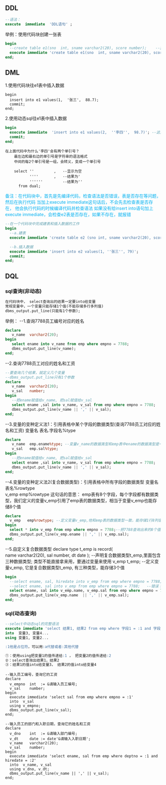 ## DDL
```sql
--语法：
execute  immediate  'DDL语句' ;
```

举例：使用代码块创建一张表
```sql
begin
  --create table e1(sno  int, sname varchar2(20), score number);    --报错
  execute immediate 'create table e1(sno  int, sname varchar2(20), score number)'; 
end;
```
## DML
1.使用代码块往e1表中插入数据
```
begin
  insert into e1 values(1,  '张三',  88.7);
  commit;
end; 
```
2.使用动态sql往e1表中插入数据
```sql
begin
  execute immediate  'insert into e1 values(2,  ''李四'',  98.7)'; --这里写了2个单引号
  commit;
end;
```
	在上面代码中为什么'李四'会有两个单引号？
		最左边和最右边的单引号是字符串的语法格式
		中间的每2个单引号是一组，会转义，变成一个单引号
```
	select ''         ,   --显示为空
	       ''''       ,   --结果为'
	       ''''''         --结果为''
	  from dual;
```
<font color="#00b0f0">备注：在代码块中，首先是先编译代码，检查语法是否错误，表是否存在等问题，然后在执行代码</font>
<font color="#00b0f0">当加上execute immediate这句话后，不会先去检查表是否存在，  他会执行代码的时候编译代码并检查语法</font>
<font color="#00b0f0">如果没有给insert into语句加上execute immediate，会检查e2表是否存在，如果不存在，就报错</font>
```sql
--在一个代码块中完成建表和插入数据的工作
begin
  --a.建表
  execute immediate 'create table e2 (sno int, sname varchar2(20), score number)';
  
  --b.插入数据
  execute immediate 'insert into e2 values(1, ''张三'', 79)';
  commit;
end;
```

## DQL
### sql查询(非动态)
```sql
在代码块中， select查询出的结果一定要into给变量
常规变量中，一个变量只能存储1个值(不能存储多行多列值)
dbms_output.put_line(只能有1个参数);
```
举例：
--1.查询7788员工编号对应的姓名
```sql
declare
   v_name  varchar2(20);
begin
   select ename into v_name from emp where empno = 7788;
   dbms_output.put_line(v_name);
end;
```

--2.查询7788员工对应的姓名和工资
```sql
--要查询几个结果，就定义几个变量
--dbms_output.put_line只有1个参数
declare
   v_name  varchar2(20);
   v_sal   number;
begin
   --把ename赋值给v_name, 把sal赋值给v_sal
   select ename ,sal into v_name, v_sal from emp where empno = 7788;
   dbms_output.put_line(v_name || ',' || v_sal);
end;
```
--3.变量的变种定义法1：引用表格中某个字段的数据类型(查询7788员工对应的姓名和工资)
变量名  表名.字段名%type
```sql
declare
   v_name  emp.ename%type; --变量v_name的数据类型和emp表中ename的数据类型是一样的
   v_sal   emp.sal%type;
begin
   --把ename赋值给v_name, 把sal赋值给v_sal
   select ename ,sal into v_name, v_sal from emp where empno = 7788;
   dbms_output.put_line(v_name || ',' || v_sal);
end;
```
--4.变量的变种定义法2(复合数据类型)：引用表格中所有字段的数据类型
变量名   表名%rowtype    
v_emp    emp%rowtype 这句话的意思：
emp表有8个字段，每个字段都有数据类型，我们定义的变量v_emp引用了emp表的数据类型，相当于变量v_emp也能存储8个值

```sql
declare
  v_emp   emp%rowtype; --定义变量v_emp,他和emp表的数据类型一致，能存储1行8列值
begin
  select * into v_emp from emp where empno = 7788;--把7788查询出来的8个值赋值给变量v_emp
  dbms_output.put_line(v_emp.ename || ',' || v_emp.sal);
end;
```
--5.自定义复合数据类型
declare
   type t_emp is record(     
      name  varchar2(20),
      sal   number,
      dt    date
   ); --声明复合数据类型t_emp,里面包含三种数据类型;  类型不能直接拿来用，要通过变量来使用
   v_emp  t_emp;  --定义变量v_emp, 它是复合数据类型t_emp, 有三种类型，能存储3个值
```sql
begin
  --select ename, sal, hiredate into v_emp from emp where empno = 7788;
  --select ename, sal into v_emp from emp where empno = 7788;   --错误：值过多
  select ename, sal into v_emp.name, v_emp.sal from emp where empno = 7788;
  dbms_output.put_line(v_emp.name  || ',' || v_emp.sal);
end;
```
### sql(动态查询)
```sql
--select中动态sql的完整语法
execute immediate 'select 结果1, 结果2 from emp where 字段1 = :1 and 字段2 =  :2 .....'
into  变量3, 变量4...
using 变量1, 变量2...

:1他是占位符，可以用:a代替或者:其他代替

①：使用using把变量1的值传递给:1 ， 把变量2的值传递给:2
②：select查询出结果1，结果2
③：结果1的值into给变量3， 结果2的值into给变量4
```

```
--输入员工编号，查询它的工资
declare
  v_empno  int  := &请输入员工编号;
  v_sal    number;
begin
  execute immediate 'select sal from emp where empno = :1'
  into  v_sal
  using v_empno;
  dbms_output.put_line(v_sal);
end;
```

```
--输入员工的部门和入职日期，查询它的姓名和工资
declare
  v_dno    int  := &请输入部门编号;
  v_dt     date := date'&请输入入职日期';
  v_name   varchar2(20);
  v_sal    number;
begin
  execute immediate 'select ename, sal from emp where deptno = :1 and hiredate = :2'
  into  v_name, v_sal
  using v_dno, v_dt;
  dbms_output.put_line(v_name || ',' || v_sal);
end;
```